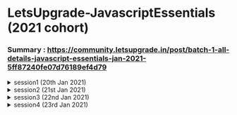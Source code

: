 # LetsUpgrade-JavascriptEssentials (2021 cohort)

### Summary : https://community.letsupgrade.in/post/batch-1-all-details-javascript-essentials-jan-2021-5ff87240fe07d76189ef4d79

<details>
  <summary>session1 (20th Jan 2021)</summary>
  
  - session1 (20th Jan 2021) : https://community.letsupgrade.in/post/javascript-essentials-jan-2021-batch-01-day-01-overview-6008630a9975d782162480d8
  
</details>
<details>
  <summary>session2 (21st Jan 2021) </summary>
  
  - session2 (21st Jan 2021) : https://community.letsupgrade.in/post/javascript-essentials-jan-2021-batch-01-day-02-overview-6009cddeb9b9a53219ada72d
    - Assignment 1: https://drive.google.com/drive/folders/15US7MsuUqnyCS83uxTE6JKkDhufUk9-q
    - Solution: 
    
</details>
<details>
  <summary>session3 (22nd Jan 2021)</summary>
  
  - session3 (22nd Jan 2021) : https://community.letsupgrade.in/post/javascript-essentials-jan-2021-batch-01-day-03-overview-600bb69fc8fa0e11d69d30d3
    - Assignment 2: https://drive.google.com/drive/folders/1irlQqq85SXLcFgL0ZjB8KB5GOaHdgKx7
    - Solution: 
    
</details>
<details>
  <summary>session4 (23rd Jan 2021)</summary> 
  
  - session4 (23rd Jan 2021) :
  
</details>

